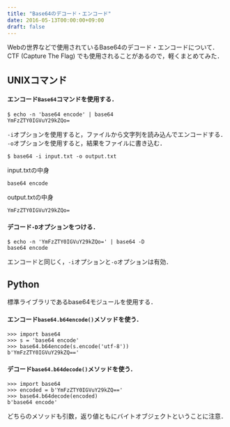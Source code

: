```yaml
---
title: "Base64のデコード・エンコード"
date: 2016-05-13T00:00:00+09:00
draft: false
---
```


Webの世界などで使用されているBase64のデコード・エンコードについて．
CTF (Capture The Flag) でも使用されることがあるので，軽くまとめてみた．

## UNIXコマンド

#### エンコード`Base64`コマンドを使用する．
```
$ echo -n 'base64 encode' | base64
YmFzZTY0IGVuY29kZQo=
```

`-i`オプションを使用すると，ファイルから文字列を読み込んでエンコードする．
`-o`オプションを使用すると，結果をファイルに書き込む．

```
$ base64 -i input.txt -o output.txt
```

input.txtの中身

```
base64 encode
```

output.txtの中身

```
YmFzZTY0IGVuY29kZQo=
```

#### デコード`-D`オプションをつける．
```
$ echo -n 'YmFzZTY0IGVuY29kZQo=' | base64 -D
base64 encode
```
エンコードと同じく，`-i`オプションと`-o`オプションは有効．

## Python
標準ライブラリであるbase64モジュールを使用する．

#### エンコード`base64.b64encode()`メソッドを使う．
```
>>> import base64
>>> s = 'base64 encode'
>>> base64.b64encode(s.encode('utf-8'))
b'YmFzZTY0IGVuY29kZQ=='
```

#### デコード`base64.b64decode()`メソッドを使う．
```
>>> import base64
>>> encoded = b'YmFzZTY0IGVuY29kZQ=='
>>> base64.b64decode(encoded)
b'base64 encode'
```
どちらのメソッドも引数，返り値ともにバイトオブジェクトということに注意．
